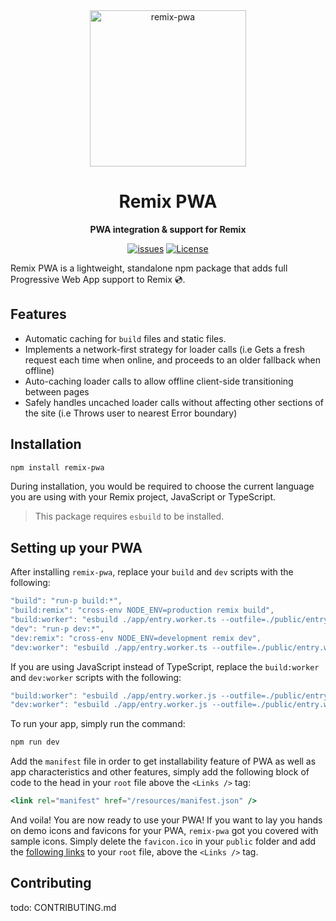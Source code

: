 <div align="center">

<img src="https://ucarecdn.com/ab502fed-46f6-4db0-866a-42d82b5d296d/UntitledDesign3.png" width="250" alt="remix-pwa"/>

# Remix PWA

**PWA integration & support for Remix**

[![issues](https://img.shields.io/github/issues/ShafSpecs/remix-pwa)](https://github.com/ShafSpecs/remix-pwa/issues)
[![License](https://img.shields.io/github/license/ShafSpecs/remix-pwa)](https://github.com/ShafSpecs/remix-pwa/blob/main/LICENSE.md)

</div>

Remix PWA is a lightweight, standalone npm package that adds full Progressive Web App support to Remix 💿.

## Features

- Automatic caching for `build` files and static files.
- Implements a network-first strategy for loader calls (i.e Gets a fresh request each time when online, and proceeds to an older fallback when offline)
- Auto-caching loader calls to allow offline client-side transitioning between pages
- Safely handles uncached loader calls without affecting other sections of the site (i.e Throws user to nearest Error boundary)

## Installation

```sh
npm install remix-pwa
```

During installation, you would be required to choose the current language you are using with your Remix project, JavaScript or TypeScript.

> This package requires `esbuild` to be installed.

## Setting up your PWA

After installing `remix-pwa`, replace your `build` and `dev` scripts with the following:

```js
"build": "run-p build:*",
"build:remix": "cross-env NODE_ENV=production remix build",
"build:worker": "esbuild ./app/entry.worker.ts --outfile=./public/entry.worker.js --minify --bundle --format=esm --define:process.env.NODE_ENV='\"production\"'",
"dev": "run-p dev:*",
"dev:remix": "cross-env NODE_ENV=development remix dev",
"dev:worker": "esbuild ./app/entry.worker.ts --outfile=./public/entry.worker.js --bundle --format=esm --define:process.env.NODE_ENV='\"development\"' --watch",
```

If you are using JavaScript instead of TypeScript, replace the `build:worker` and `dev:worker` scripts with the following:
```js
"build:worker": "esbuild ./app/entry.worker.js --outfile=./public/entry.worker.js --minify --bundle --format=esm --define:process.env.NODE_ENV='\"production\"'",
"dev:worker": "esbuild ./app/entry.worker.js --outfile=./public/entry.worker.js --bundle --format=esm --define:process.env.NODE_ENV='\"development\"' --watch",
```

To run your app, simply run the command:
```sh
npm run dev
```

Add the `manifest` file in order to get installability feature of PWA as well as app characteristics and other features, simply add the following block of code to the head in your `root` file above the `<Links />` tag:
```jsx
<link rel="manifest" href="/resources/manifest.json" />
```

And voila! You are now ready to use your PWA! If you want to lay you hands on demo icons and favicons for your PWA, `remix-pwa` got you covered with sample icons. Simply delete the `favicon.ico`
in your `public` folder and add the [following links](https://github.com/ShafSpecs/remix-pwa/blob/main/examples/pwa-links.ts#L9) to your `root` file, above the `<Links />` tag.

## Contributing

todo: CONTRIBUTING.md
